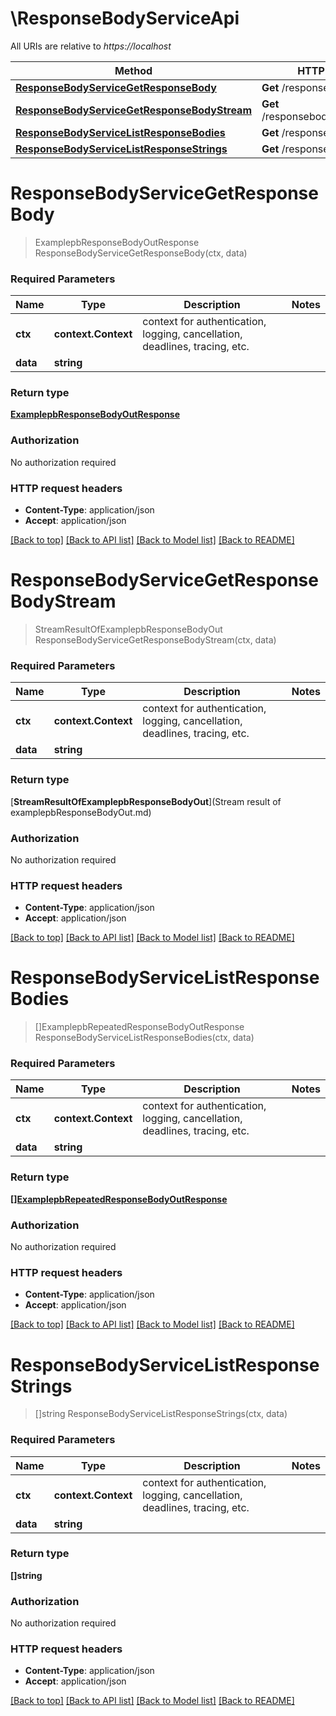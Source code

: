 # \ResponseBodyServiceApi

All URIs are relative to *https://localhost*

Method | HTTP request | Description
------------- | ------------- | -------------
[**ResponseBodyServiceGetResponseBody**](ResponseBodyServiceApi.md#ResponseBodyServiceGetResponseBody) | **Get** /responsebody/{data} | 
[**ResponseBodyServiceGetResponseBodyStream**](ResponseBodyServiceApi.md#ResponseBodyServiceGetResponseBodyStream) | **Get** /responsebody/stream/{data} | 
[**ResponseBodyServiceListResponseBodies**](ResponseBodyServiceApi.md#ResponseBodyServiceListResponseBodies) | **Get** /responsebodies/{data} | 
[**ResponseBodyServiceListResponseStrings**](ResponseBodyServiceApi.md#ResponseBodyServiceListResponseStrings) | **Get** /responsestrings/{data} | 


# **ResponseBodyServiceGetResponseBody**
> ExamplepbResponseBodyOutResponse ResponseBodyServiceGetResponseBody(ctx, data)


### Required Parameters

Name | Type | Description  | Notes
------------- | ------------- | ------------- | -------------
 **ctx** | **context.Context** | context for authentication, logging, cancellation, deadlines, tracing, etc.
  **data** | **string**|  | 

### Return type

[**ExamplepbResponseBodyOutResponse**](examplepbResponseBodyOutResponse.md)

### Authorization

No authorization required

### HTTP request headers

 - **Content-Type**: application/json
 - **Accept**: application/json

[[Back to top]](#) [[Back to API list]](../README.md#documentation-for-api-endpoints) [[Back to Model list]](../README.md#documentation-for-models) [[Back to README]](../README.md)

# **ResponseBodyServiceGetResponseBodyStream**
> StreamResultOfExamplepbResponseBodyOut ResponseBodyServiceGetResponseBodyStream(ctx, data)


### Required Parameters

Name | Type | Description  | Notes
------------- | ------------- | ------------- | -------------
 **ctx** | **context.Context** | context for authentication, logging, cancellation, deadlines, tracing, etc.
  **data** | **string**|  | 

### Return type

[**StreamResultOfExamplepbResponseBodyOut**](Stream result of examplepbResponseBodyOut.md)

### Authorization

No authorization required

### HTTP request headers

 - **Content-Type**: application/json
 - **Accept**: application/json

[[Back to top]](#) [[Back to API list]](../README.md#documentation-for-api-endpoints) [[Back to Model list]](../README.md#documentation-for-models) [[Back to README]](../README.md)

# **ResponseBodyServiceListResponseBodies**
> []ExamplepbRepeatedResponseBodyOutResponse ResponseBodyServiceListResponseBodies(ctx, data)


### Required Parameters

Name | Type | Description  | Notes
------------- | ------------- | ------------- | -------------
 **ctx** | **context.Context** | context for authentication, logging, cancellation, deadlines, tracing, etc.
  **data** | **string**|  | 

### Return type

[**[]ExamplepbRepeatedResponseBodyOutResponse**](examplepbRepeatedResponseBodyOutResponse.md)

### Authorization

No authorization required

### HTTP request headers

 - **Content-Type**: application/json
 - **Accept**: application/json

[[Back to top]](#) [[Back to API list]](../README.md#documentation-for-api-endpoints) [[Back to Model list]](../README.md#documentation-for-models) [[Back to README]](../README.md)

# **ResponseBodyServiceListResponseStrings**
> []string ResponseBodyServiceListResponseStrings(ctx, data)


### Required Parameters

Name | Type | Description  | Notes
------------- | ------------- | ------------- | -------------
 **ctx** | **context.Context** | context for authentication, logging, cancellation, deadlines, tracing, etc.
  **data** | **string**|  | 

### Return type

**[]string**

### Authorization

No authorization required

### HTTP request headers

 - **Content-Type**: application/json
 - **Accept**: application/json

[[Back to top]](#) [[Back to API list]](../README.md#documentation-for-api-endpoints) [[Back to Model list]](../README.md#documentation-for-models) [[Back to README]](../README.md)

